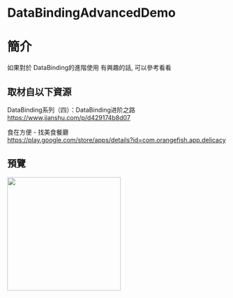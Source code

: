 # DataBindingAdvancedDemo

簡介
==================================
如果對於 DataBinding的進階使用 有興趣的話, 可以參考看看                                   

取材自以下資源
--------
DataBinding系列（四）：DataBinding进阶之路                                 
https://www.jianshu.com/p/d429174b8d07

食在方便 - 找美食餐廳                                                                  
https://play.google.com/store/apps/details?id=com.orangefish.app.delicacy
                          
預覽
--------
<p align="left">
  <img src="https://i.imgur.com/zPAwzur.png" width="260"/>
</p> 

